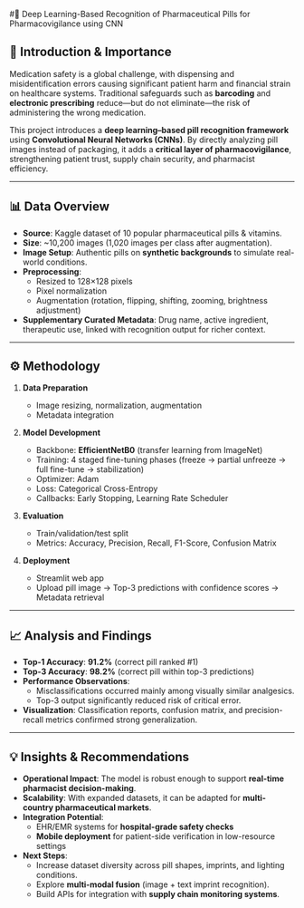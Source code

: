#💊 Deep Learning-Based Recognition of Pharmaceutical Pills for Pharmacovigilance using CNN


## 📖 Introduction & Importance  
Medication safety is a global challenge, with dispensing and misidentification errors causing significant patient harm and financial strain on healthcare systems. Traditional safeguards such as **barcoding** and **electronic prescribing** reduce—but do not eliminate—the risk of administering the wrong medication.  

This project introduces a **deep learning–based pill recognition framework** using **Convolutional Neural Networks (CNNs)**. By directly analyzing pill images instead of packaging, it adds a **critical layer of pharmacovigilance**, strengthening patient trust, supply chain security, and pharmacist efficiency.  

---

## 📊 Data Overview  
- **Source**: Kaggle dataset of 10 popular pharmaceutical pills & vitamins.  
- **Size**: ~10,200 images (1,020 images per class after augmentation).  
- **Image Setup**: Authentic pills on **synthetic backgrounds** to simulate real-world conditions.  
- **Preprocessing**:  
  - Resized to 128×128 pixels  
  - Pixel normalization  
  - Augmentation (rotation, flipping, shifting, zooming, brightness adjustment)  
- **Supplementary Curated Metadata**: Drug name, active ingredient, therapeutic use, linked with recognition output for richer context.  

---

## ⚙️ Methodology  
1. **Data Preparation**  
   - Image resizing, normalization, augmentation  
   - Metadata integration  

2. **Model Development**  
   - Backbone: **EfficientNetB0** (transfer learning from ImageNet)  
   - Training: 4 staged fine-tuning phases (freeze → partial unfreeze → full fine-tune → stabilization)  
   - Optimizer: Adam  
   - Loss: Categorical Cross-Entropy  
   - Callbacks: Early Stopping, Learning Rate Scheduler  

3. **Evaluation**  
   - Train/validation/test split  
   - Metrics: Accuracy, Precision, Recall, F1-Score, Confusion Matrix  

4. **Deployment**  
   - Streamlit web app  
   - Upload pill image → Top-3 predictions with confidence scores → Metadata retrieval  

---

## 📈 Analysis and Findings  
- **Top-1 Accuracy**: **91.2%** (correct pill ranked #1)  
- **Top-3 Accuracy**: **98.2%** (correct pill within top-3 predictions)  
- **Performance Observations**:  
  - Misclassifications occurred mainly among visually similar analgesics.  
  - Top-3 output significantly reduced risk of critical error.  
- **Visualization**: Classification reports, confusion matrix, and precision-recall metrics confirmed strong generalization.  

---

## 💡 Insights & Recommendations  
- **Operational Impact**: The model is robust enough to support **real-time pharmacist decision-making**.  
- **Scalability**: With expanded datasets, it can be adapted for **multi-country pharmaceutical markets**.  
- **Integration Potential**:  
  - EHR/EMR systems for **hospital-grade safety checks**  
  - **Mobile deployment** for patient-side verification in low-resource settings  
- **Next Steps**:  
  - Increase dataset diversity across pill shapes, imprints, and lighting conditions.  
  - Explore **multi-modal fusion** (image + text imprint recognition).  
  - Build APIs for integration with **supply chain monitoring systems**.  
